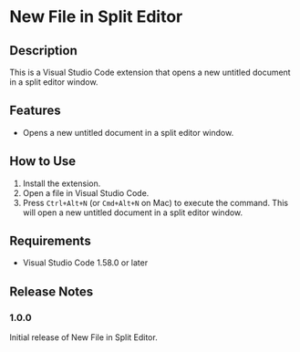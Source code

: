 # New File in Split Editor

## Description

This is a Visual Studio Code extension that opens a new untitled document in a split editor window.

## Features

- Opens a new untitled document in a split editor window.

## How to Use

1. Install the extension.
2. Open a file in Visual Studio Code.
3. Press `Ctrl+Alt+N` (or `Cmd+Alt+N` on Mac) to execute the command. This will open a new untitled document in a split editor window.

## Requirements

- Visual Studio Code 1.58.0 or later



## Release Notes

### 1.0.0

Initial release of New File in Split Editor.
